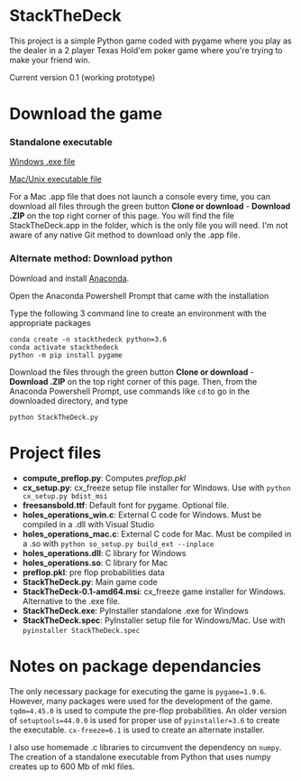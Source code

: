 # StackTheDeck

This project is a simple Python game coded with pygame where you play as the dealer in a 2 player Texas Hold'em poker game where you're trying to make your friend win.

Current version 0.1 (working prototype)

# Download the game

### Standalone executable

[Windows .exe file](https://github.com/nicolasberube/StackTheDeck/raw/master/StackTheDeck.exe)

[Mac/Unix executable file](https://github.com/nicolasberube/StackTheDeck/raw/master/StackTheDeck.app/Contents/MacOS/StackTheDeck)

For a Mac .app file that does not launch a console every time, you can download all files through the green button **Clone or download** - **Download .ZIP** on the top right corner of this page. You will find the file StackTheDeck.app in the folder, which is the only file you will need. I'm not aware of any native Git method to download only the .app file.

### Alternate method: Download python

Download and install [Anaconda](https://docs.conda.io/en/latest/miniconda.html).

Open the Anaconda Powershell Prompt that came with the installation

Type the following 3 command line to create an environment with the appropriate packages

```
conda create -n stackthedeck python=3.6
conda activate stackthedeck
python -m pip install pygame
```
Download the files through the green button **Clone or download** - **Download .ZIP** on the top right corner of this page. Then, from the Anaconda Powershell Prompt, use commands like ```cd``` to go in the downloaded directory, and type

```
python StackTheDeck.py
```

# Project files

* **compute_preflop.py**: Computes *preflop.pkl*
* **cx_setup.py**: cx_freeze setup file installer for Windows. Use with ```python cx_setup.py bdist_msi```
* **freesansbold.ttf**: Default font for pygame. Optional file.
* **holes_operations_win.c**: External C code for Windows. Must be compiled in a .dll with Visual Studio
* **holes_operations_mac.c**: External C code for Mac. Must be compiled in a .so with ```python so_setup.py build_ext --inplace```
* **holes_operations.dll**: C library for Windows
* **holes_operations.so**: C library for Mac
* **preflop.pkl**: pre flop probabilities data
* **StackTheDeck.py**: Main game code
* **StackTheDeck-0.1-amd64.msi**: cx_freeze game installer for Windows. Alternative to the .exe file.
* **StackTheDeck.exe**: PyInstaller standalone .exe for Windows
* **StackTheDeck.spec**: PyInstaller setup file for Windows/Mac. Use with ```pyinstaller StackTheDeck.spec```

# Notes on package dependancies

The only necessary package for executing the game is ```pygame=1.9.6```. However, many packages were used for the development of the game. ```tqdm=4.45.0``` is used to compute the pre-flop probabilities. An older version of ```setuptools=44.0.0``` is used for proper use of ```pyinstaller=3.6``` to create the executable. ```cx-freeze=6.1``` is used to create an alternate installer.

I also use homemade .c libraries to circumvent the dependency on ```numpy```. The creation of a standalone executable from Python that uses numpy creates up to 600 Mb of mkl files.
